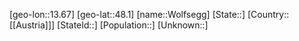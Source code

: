 ﻿---
location: [48.1,13.67]
type: City
tags:
- geo/City


SpocWebEntityId: 35686
isDeleted: false
confidential: public

---
[geo-lon::13.67]
[geo-lat::48.1]
[name::Wolfsegg]
[State::]
[Country::[[Austria]]]
[StateId::]
[Population::]
[Unknown::]

